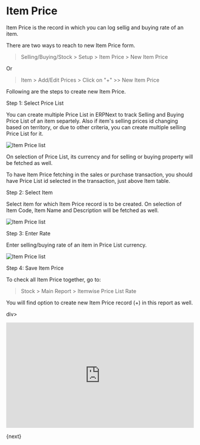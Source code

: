 <!-- add-breadcrumbs -->
# Item Price

Item Price is the record in which you can log sellig and buying rate of an item.

There are two ways to reach to new Item Price form.

> Selling/Buying/Stock > Setup > Item Price > New Item Price

Or

> Item > Add/Edit Prices > Click on "+"  >> New Item Price

Following are the steps to create new Item Price.

Step 1: Select Price List

You can create multiple Price List in ERPNext to track Selling and Buying Price List of an item separtely. Also if item's selling prices id changing based on territory, or due to other criteria, you can create multiple selling Price List for it.

<img class="screenshot" alt="Item Price list" src="{{docs_base_url}}/assets/img/stock/item-price-1.png">

On selection of Price List, its currency and for selling or buying property will be fetched as well.

To have Item Price fetching in the sales or purchase transaction, you should have Price List id selected in the transaction, just above Item table.

Step 2: Select Item

Select item for which Item Price record is to be created. On selection of Item Code, Item Name and Description will be fetched as well.

<img class="screenshot" alt="Item Price list" src="{{docs_base_url}}/assets/img/stock/item-price-2.png">

Step 3: Enter Rate

Enter selling/buying rate of an item in Price List currency.

<img class="screenshot" alt="Item Price list" src="{{docs_base_url}}/assets/img/stock/item-price-3.png">

Step 4: Save Item Price

To check all Item Price together, go to:

> Stock > Main Report > Itemwise Price List Rate

You will find option to create new Item Price record (+) in this report as well.

div>
    <style>.embed-container { position: relative; padding-bottom: 56.25%; height: 0; overflow: hidden; max-width: 100%; } .embed-container iframe, .embed-container object, .embed-container embed { position: absolute; top: 0; left: 0; width: 100%; height: 100%; }</style>
    <div class='embed-container'>
        <iframe src='https://www.youtube.com/embed/FcOsV-e8ymE?start=193' frameborder='0' allowfullscreen>
        </iframe>
    </div>
</div>

{next}
